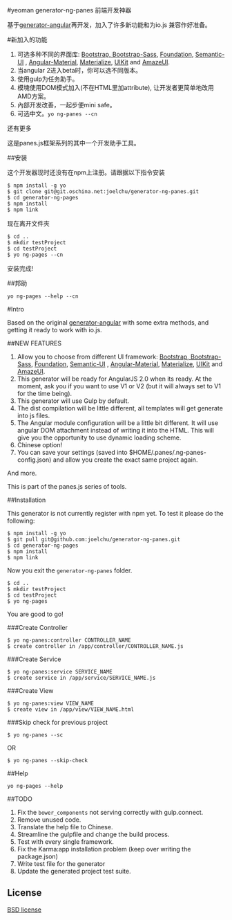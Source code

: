 #yeoman generator-ng-panes 前端开发神器

基于[generator-angular](https://github.com/yeoman/generator-angular)再开发，加入了许多新功能和为io.js 兼容作好准备。

#新加入的功能

1. 可选多种不同的界面库: [Bootstrap, Bootstrap-Sass](http://getbootstrap.com), [Foundation](http://foundation.zurb.com/), [Semantic-UI](http://semantic-ui.com/) , [Angular-Material](https://material.angularjs.org), [Materialize](), [UIKit](http://getuikit.com/) and [AmazeUI](http://materializecss.com/).
2. 当angular 2进入beta时，你可以选不同版本。
3. 使用gulp为任务助手。
4. 模塊使用DOM模式加入(不在HTML里加attribute), 让开发者更简单地改用AMD方案。
5. 內部开发改善，一起步便mini safe。
6. 可选中文。`yo ng-panes --cn`

还有更多

这是panes.js框架系列的其中一个开发助手工具。

##安装

这个开发器现时还没有在npm上注册。请跟据以下指令安装

    $ npm install -g yo
    $ git clone git@git.oschina.net:joelchu/generator-ng-panes.git
    $ cd generator-ng-pages
    $ npm install
    $ npm link

现在离开文件夾

    $ cd ..
    $ mkdir testProject
    $ cd testProject
    $ yo ng-pages --cn

安装完成!

##邦助

	yo ng-pages --help --cn

#Intro

Based on the original [generator-angular](https://github.com/yeoman/generator-angular) with some extra methods,
and getting it ready to work with io.js.

##NEW FEATURES

1. Allow you to choose from different UI framework: [Bootstrap, Bootstrap-Sass](http://getbootstrap.com), [Foundation](http://foundation.zurb.com/), [Semantic-UI](http://semantic-ui.com/) , [Angular-Material](https://material.angularjs.org), [Materialize](), [UIKit](http://getuikit.com/) and [AmazeUI](http://materializecss.com/).
2. This generator will be ready for AngularJS 2.0 when its ready. At the moment, ask you if you want to use V1 or V2 (but it will always set to V1 for the time being).
3. This generator will use Gulp by default.
4. The dist compilation will be little different, all templates will get generate into js files.
5. The Angular module configuration will be a little bit different. It will use angular DOM attachment instead of writing it into the HTML. This will give you the opportunity to use dynamic loading scheme.
6. Chinese option!
7. You can save your settings (saved into $HOME/.panes/.ng-panes-config.json) and allow you create the exact same project again.

And more.

This is part of the panes.js series of tools.

##Installation

This generator is not currently register with npm yet. To test it please do the following:

    $ npm install -g yo
    $ git pull git@github.com:joelchu/generator-ng-panes.git
    $ cd generator-ng-pages
	$ npm install
	$ npm link

Now you exit the `generator-ng-panes` folder.

    $ cd ..
	$ mkdir testProject
	$ cd testProject
	$ yo ng-pages

You are good to go!

###Create Controller

    $ yo ng-panes:controller CONTROLLER_NAME
    $ create controller in /app/controller/CONTROLLER_NAME.js

###Create Service

    $ yo ng-panes:service SERVICE_NAME
    $ create service in /app/service/SERVICE_NAME.js

###Create View

    $ yo ng-panes:view VIEW_NAME
    $ create view in /app/view/VIEW_NAME.html

###Skip check for previous project

    $ yo ng-panes --sc

OR

    $ yo ng-panes --skip-check

##Help

	yo ng-pages --help

##TODO

1. Fix the `bower_components` not serving correctly with gulp.connect.
2. Remove unused code.
3. Translate the help file to Chinese.
4. Streamline the gulpfile and change the build process.
5. Test with every single framework.
6. Fix the Karma:app installation problem (keep over writing the package.json)
7. Write test file for the generator
8. Update the generated project test suite.

## License

[BSD license](http://opensource.org/licenses/bsd-license.php)
